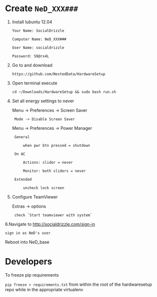 # Create `NeD_XXX###`

1. Install lubuntu 12.04

	`Your Name: SocialDrizzle`

	`Computer Name: NeD_XXX###`
	
	`User Name: socialdrizzle `
	
	`Password: S9@rx4L`
	
2. Go to and download

	`https://github.com/NestedData/HardwareSetup`
	
3. Open terminal execute 

	`cd ~/Downloads/HardwareSetup && sudo bash run.sh`
	
4. Set all energy settings to never

	Menu -> Preferences -> Screen Saver
	
		Mode -> Disable Screen Saver
		
	Menu -> Preferences -> Power Manager
	
		General
		
			when pwr btn pressed = shutdown
			
		On AC
		
			Actions: slider = never
			
			Monitor: both sliders = never
			
		Extended
		
			uncheck lock screen
			
5. Configure TeamViewer

	Extras -> options
	
		check `Start teamviewer with system`
	
	
6.Navigate to http://socialdrizzle.com/sign-in

	sign in as NeD's user
	

Reboot into NeD_base



# Developers

To freeze pip requirements

`pip freeze > requirements.txt` from within the root of the hardwaresetup repo while in the appropriate virtualenv

